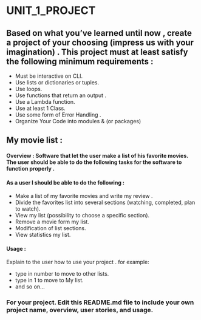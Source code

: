 # UNIT_1_PROJECT

## Based on what you’ve learned until now , create a project of your choosing (impress us with your imagination) . This project must at least satisfy the following minimum requirements :

- Must be interactive on CLI.
- Use lists or dictionaries or tuples. 
- Use loops.
- Use functions that return an output . 
- Use a Lambda function.
- Use at least 1 Class.
- Use some form of Error Handling .
- Organize Your Code into modules & (or packages)

## My movie list :

#### Overview : Software that let the user make a list of his favorite movies. The user should be able to do the following tasks for the software to function properly . 

#### As a user I should be able to do the following :
- Make a list of my favorite movies and write my review . 
- Divide the favorites list into several sections (watching, completed, plan to watch).
- View my list (possibility to choose a specific section).
- Remove a movie form my list.
- Modification of list sections. 
- View statistics my list.




#### Usage :
 Explain to the user how to use your project . 
 for example:
 - type in number to move to other lists.
 - type in 1 to move to My list.
 - and so on...


### For your project. Edit this README.md file to include your own project name,  overview, user stories, and usage. 
